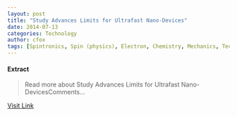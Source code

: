 ```yaml
---
layout: post
title: "Study Advances Limits for Ultrafast Nano-Devices"
date: 2014-07-13
categories: Technology
author: cfox
tags: [Spintronics, Spin (physics), Electron, Chemistry, Mechanics, Technology, Physical chemistry, Physics, Electromagnetism, Applied and interdisciplinary physics, Materials science, Physical sciences, Materials, Condensed matter physics, Electricity, Force, Chemical product engineering, Artificial objects, Physical quantities, Magnetism]
---
```





#### Extract
>Read more about Study Advances Limits for Ultrafast Nano-DevicesComments...



[Visit Link](http://www.pddnet.com/news/2014/07/study-advances-limits-ultrafast-nano-devices)


